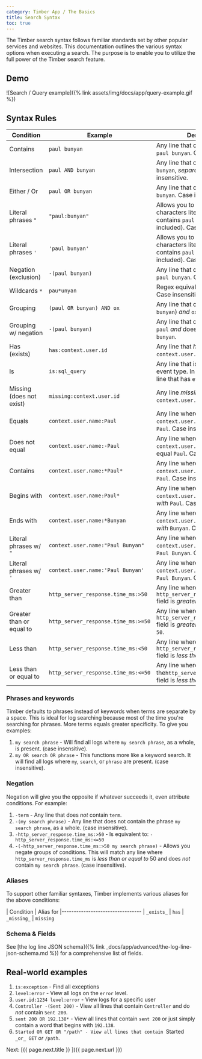 ```yaml
---
category: Timber App / The Basics
title: Search Syntax
toc: true
---
```


The Timber search syntax follows familiar standards set by other popular services and websites.
This documentation outlines the various syntax options when executing a search.
The purpose is to enable you to utilize the full power of the Timber search feature.


## Demo

![Search / Query example]({% link assets/img/docs/app/query-example.gif %})


## Syntax Rules

| Condition                | Example                             | Description
|--------------------------|-------------------------------------|-------------------------------------------------------------------
| Contains                 | `paul bunyan`                       | Any line that contains the phrase `paul bunyan`. Case insensitive.
| Intersection             | `paul AND bunyan`                   | Any line that contains `paul` _and_ `bunyan`, _separately_. Case insensitive.
| Either / Or              | `paul OR bunyan`                    | Any line that contains `paul` _or_ `bunyan`. Case insensitive.
| Literal phrases `"`      | `"paul:bunyan"`                     | Allows you to treat special characters literally. Any line that contains `paul:bunyan`, (: included). Case insensitive.
| Literal phrases `'`      | `'paul bunyan'`                     | Allows you to treat special characters literally. Any line that contains `paul bunyan`, (space included). Case insensitive.
| Negation (exclusion)     | `-(paul bunyan)`                    | Any line that does _not_ contain `paul bunyan`. Case insensitive.
| Wildcards `*`            | `pau*unyan`                         | Regex equivalent: `/paul.*unyan/`. Case insensitive.
| Grouping                 | `(paul OR bunyan) AND ox`           | Any line that contains (`paul` _or_ `bunyan`) _and_ `ox`.
| Grouping w/ negation     | `-(paul bunyan)`                    | Any line that does _not_ contain `paul` _and_ does not contain `bunyan`.
| Has (exists)             | `has:context.user.id`               | Any line that _has_ a value for `context.user.id` field.
| Is                       | `is:sql_query`                      | Any line that is the specified event type. In this example, any line that has `event.sql_query`.
| Missing (does not exist) | `missing:context.user.id`           | Any line _missing_ a value for `context.user.id` field.
| Equals                   | `context.user.name:Paul`            | Any line where the `context.user.name` field _equals_ `Paul`. Case insensitive.
| Does not equal           | `context.user.name:-Paul`           | Any line where the `context.user.name` field does _not_ equal `Paul`. Case insensitive.
| Contains                 | `context.user.name:*Paul*`          | Any line where the `context.user.name` field _contains_ `Paul`. Case insensitive.
| Begins with              | `context.user.name:Paul*`           | Any line where the `context.user.name` field _begins with_ `Paul`. Case insensitive.
| Ends with                | `context.user.name:*Bunyan`         | Any line where the `context.user.name` field _ends with_ `Bunyan`. Case insensitive.
| Literal phrases w/ `"`   | `context.user.name:"Paul Bunyan"`   | Any line where the `context.user.name` field equals `Paul Bunyan`. Case insensitive.
| Literal phrases w/ `'`   | `context.user.name:'Paul Bunyan'`   | Any line where the `context.user.name` field equals `Paul Bunyan`. Case insensitive.
| Greater than             | `http_server_response.time_ms:>50`  | Any line where the `http_server_response.time_ms` field is _greater than_ `50`.
| Greater than or equal to | `http_server_response.time_ms:>=50` | Any line where the `http_server_response.time_ms` field is _greater than or equal to_ `50`.
| Less than                | `http_server_response.time_ms:<50`  | Any line where the `http_server_response.time_ms` field is _less than_ `50`.
| Less than or equal to    | `http_server_response.time_ms:<=50` | Any line where the`http_server_response.time_ms` field is _less than or equal to_ `50`.


### Phrases and keywords

Timber defaults to phrases instead of keywords when terms are separate by a space. This is ideal
for log searching because most of the time you're searching for phrases. More terms equals greater
specificity. To give you examples:

1. `my search phrase` - Will find all logs where `my search phrase`, as a whole, is present.
   (case insensitive).
2. `my OR search OR phrase` - This functions more like a keyword search. It will find all logs
   where `my`, `search`, or `phrase` are present. (case insensitive).


### Negation

Negation will give you the opposite if whatever succeeds it, even attribute conditions. For example:

1. `-term` - Any line that does _not_ contain `term`.
2. `-(my search phrase)` - Any line that does not contain the phrase `my search phrase`, as a whole.
   (case insensitive).
3. `-http_server_response.time_ms:>50` - Is equivalent to: `-http_server_response.time_ms:<=50`
4. `-(-http_server_response.time_ms:>50 my search phrase)` - Allows you negate groups of conditions.
   This will match any line where `http_server_response.time_ms` is _less than or equal to_ 50 and
   does _not_ contain `my search phrase`. (case insensitive).


### Aliases

To support other familiar syntaxes, Timber implements various aliases for the above conditions:

| Condition         | Alias for
|---------------------------------
| `_exists_`        | `has`
| `_missing_`       | `missing`

### Schema & Fields

See [the log line JSON schema]({% link _docs/app/advanced/the-log-line-json-schema.md %}) for a
comprehensive list of fields.


## Real-world examples

1. `is:exception` - Find all exceptions
2. `level:error` - View all logs on the `error` level.
3. `user.id:1234 level:error` - View logs for a specific user
4. `Controller -(Sent 200)` - View all lines that contain `Controller` and do _not_ contain `Sent 200`.
5. `sent 200 OR 192.138*` - View all lines that contain `sent 200` or just simply contain a word that begins with `192.138`.
6. `Started OR GET OR "/path" - View all lines that contain `Started` _or_ GET` _or_ `/path`.


<div class="next">
  Next: [{{ page.next.title }} <i class="fa fa-arrow-circle-right" aria-hidden="true"></i>]({{ page.next.url }})
</div>